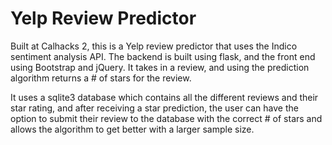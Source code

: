 # Yelp Review Predictor

Built at Calhacks 2, this is a Yelp review predictor that uses the Indico sentiment analysis API. The backend is built using flask, and the front end using Bootstrap and jQuery. It takes in a review, and using the prediction algorithm returns a # of stars for the review. 

It uses a sqlite3 database which contains all the different reviews and their star rating, and after receiving a star prediction, the user can have the option to submit their review to the database with the correct # of stars and allows the algorithm to get better with a larger sample size. 


